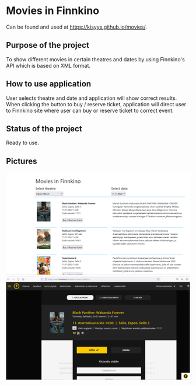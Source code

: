 # Movies in Finnkino
Can be found and used at https://kisyys.github.io/movies/.

## Purpose of the project
To show different movies in certain theatres and dates by using Finnkino's API which is based on XML format.

## How to use application
User selects theatre and date and application will show correct results. When clicking the button to buy / reserve ticket, application will direct user to Finnkino site where user can buy or reserve ticket to correct event. 

## Status of the project
Ready to use.

## Pictures
![alt text](pic1.png)
![alt text](pic2.png)
